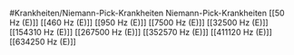 #Krankheiten/Niemann-Pick-Krankheiten
Niemann-Pick-Krankheiten
[[50 Hz (E)]]
[[460 Hz (E)]]
[[950 Hz (E)]]
[[7500 Hz (E)]]
[[32500 Hz (E)]]
[[154310 Hz (E)]]
[[267500 Hz (E)]]
[[352570 Hz (E)]]
[[411120 Hz (E)]]
[[634250 Hz (E)]]